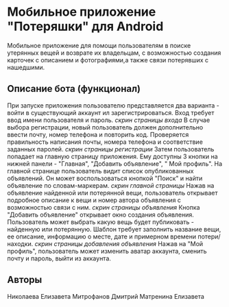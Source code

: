 # Мобильное приложение "Потеряшки" для Android

Мобильное приложение для помощи пользователям в поиске утерянных вещей и возврате их владельцам, с возможностью создания карточек с описанием и фотографиями,а также связи потерявших с нашедшими.

## Описание бота (функционал)
При запуске приложения пользователю представляется два варианта - войти в существующий аккаунт ил зарегистрироваться. Вход требует ввод имени пользователя и пароль.
*скрин страницы входа*
В случае выбора регистрации, новый пользователь должен дополнительно ввести почту, номер телефона и повторить код. Проверяется правильность написания почты, номера телефона и соответствие заданных паролей.
*скрин страницы регистрации*
Затем пользователь попадает на главную страницу приложения. Ему доступны 3 кнопки на нижней панели - "Главная", "Добавить объявление", " Мой профиль".
На главной странице пользователь видит список опубликованных объявлений. Он может воспользоваться кнопкой "Поиск" и найти объявление по словам-маркерам.
*скрин главной страницы*
Нажав на объявление найденной или потерянной вещи, пользователь открывает подробное описание к вещи и номер автора объявления с возможностью связи с ним.
*скрин страницы объявления*
Кнопка "Добавить объявление" открывает окно создания объявления. Пользователь может выбрать какую вещь будет публиковать - найденную или потерянную. Шаблон требует заполнить название вещи, ее описание, информацию о месте, дате и примерном времени потери/находки.
*скрин страницы добавления объявления*
Нажав на "Мой профиль", пользователь может изменить аватар аккаунта, сменить почту и пароль, выйти из аккаунта.
## Авторы
Николаева Елизавета
Митрофанов Дмитрий
Матренина Елизавета